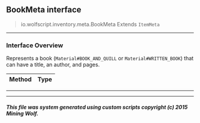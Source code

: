## BookMeta __interface__

>io.wolfscript.inventory.meta.BookMeta
>Extends `ItemMeta`

---

### Interface Overview

Represents a book (`Material#BOOK_AND_QUILL` or `Material#WRITTEN_BOOK`) that can have a title, an author, and pages.

Method | Type   
--- | :--- 



---

---


##### This file was system generated using custom scripts copyright (c) 2015 Mining Wolf.
	

